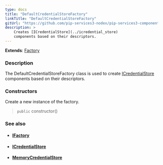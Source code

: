 ```yaml
---
type: docs
title: "DefaultCredentialStoreFactory"
linkTitle: "DefaultCredentialStoreFactory"
gitUrl: "https://github.com/pip-services3-nodex/pip-services3-components-nodex"
description: >
    Creates [ICredentialStore](../icredential_store)
    components based on their descriptors.
---
```


**Extends**: [Factory](../../build/factory)

### Description

The DefaultCredentialStoreFactory class is used to create [ICredentialStore](../icredential_store) components based on their descriptors.

### Constructors
Create a new instance of the factory.

> `public` constructor()


### See also
- #### [IFactory](../../build/ifactory)
- #### [ICredentialStore](../icredential_store)
- #### [MemoryCredentialStore](../memory_credential_store)
